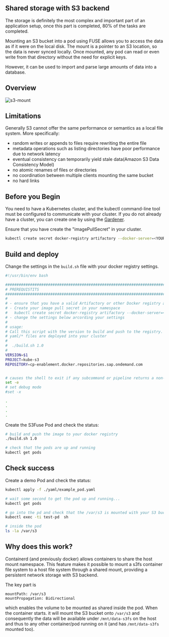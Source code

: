## Shared storage with S3 backend
The storage is definitely the most complex and important part of an application setup, once this part is 
completed, 80% of the tasks are completed.

Mounting an S3 bucket into a pod using FUSE allows you to access the data as if it were on the local disk. The 
mount is a pointer to an S3 location, so the data is never synced locally. Once mounted, any pod can read or even write
from that directory without the need for explicit keys.


However, it can be used to import and parse large amounts of data into a database.

## Overview

![s3-mount](/images/s3-mount.png)


## Limitations
Generally S3 cannot offer the same performance or semantics as a local file system. More specifically:

 - random writes or appends to files require rewriting the entire file
 - metadata operations such as listing directories have poor performance due to network latency
 - eventual consistency can temporarily yield stale data(Amazon S3 Data Consistency Model)
 - no atomic renames of files or directories
 - no coordination between multiple clients mounting the same bucket
 - no hard links

## Before you Begin
You need to have a Kubernetes cluster, and the kubectl command-line tool must be configured to communicate with 
your cluster. If you do not already have a cluster, you can create one by using the [Gardener](https://gardener.cloud/).

Ensure that you have create the "imagePullSecret" in your cluster.
```sh 
kubectl create secret docker-registry artifactory --docker-server=<YOUR-REGISTRY>.docker.repositories.sap.ondemand.com --docker-username=<USERNAME> --docker-password=<PASSWORD> --docker-email=<EMAIL> -n <NAMESPACE>
```


## Build and deploy
Change the settings in the `build.sh` file with your docker registry settings. 

```sh
#!/usr/bin/env bash

########################################################################################################################
# PREREQUISTITS
########################################################################################################################
#
# - ensure that you have a valid Artifactory or other Docker registry account
# - Create your image pull secret in your namespace
#   kubectl create secret docker-registry artifactory --docker-server=<YOUR-REGISTRY>.docker.repositories.sap.ondemand.com --docker-username=<USERNAME> --docker-password=<PASSWORD> --docker-email=<EMAIL> -n <NAMESPACE>
# - change the settings below arcording your settings
#
# usage:
# Call this script with the version to build and push to the registry. After build/push the
# yaml/* files are deployed into your cluster
#
#  ./build.sh 1.0
#
VERSION=$1
PROJECT=kube-s3
REPOSITORY=cp-enablement.docker.repositories.sap.ondemand.com


# causes the shell to exit if any subcommand or pipeline returns a non-zero status.
set -e
# set debug mode
#set -x

.
.
.
.

```
Create the S3Fuse Pod and check the status:

```sh
# build and push the image to your docker registry
./build.sh 1.0 

# check that the pods are up and running
kubectl get pods

```

## Check success
Create a demo Pod and check the status:
```sh 
kubectl apply -f ./yaml/example_pod.yaml

# wait some second to get the pod up and running...
kubectl get pods

# go into the pd and check that the /var/s3 is mounted with your S3 bucket content inside
kubectl exec -ti test-pd  sh

# inside the pod
ls -la /var/s3

```

## Why does this work?
Containerd (and previously docker) allows containers to share the host mount namespace. This feature makes 
it possible to mount a s3fs container file system to a host file system through a shared mount, providing a persistent
network storage with S3 backend.

The key part is 

```
mountPath: /var/s3
mountPropagation: Bidirectional
```

which enables the volume to be mounted as shared inside the pod. When the container starts. it will mount the S3 bucket
onto `/var/s3` and consequently the data will be available under `/mnt/data-s3fs` on the host and thus to any other 
container/pod running on it (and has `/mnt/data-s3fs` mounted too). 
